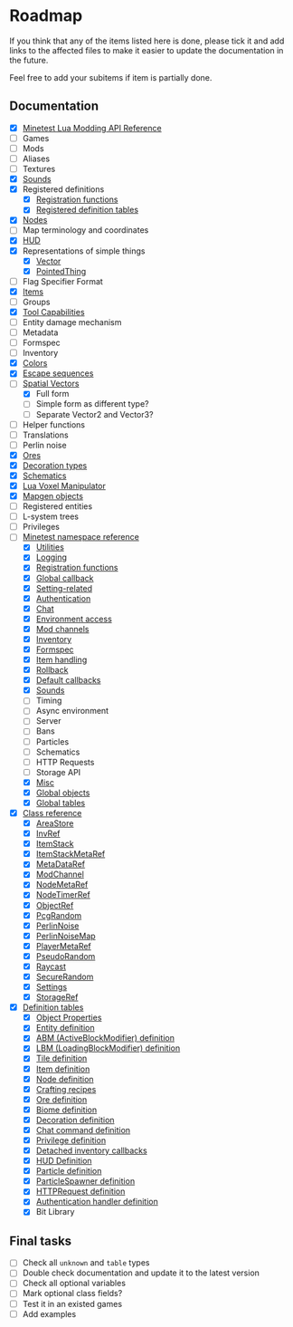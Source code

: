 # Roadmap

If you think that any of the items listed here is done, please tick it and add
links to the affected files to make it easier to update the documentation in the
future.

Feel free to add your subitems if item is partially done.

## Documentation

- [x] [Minetest Lua Modding API Reference](api/minetest/minetest.lua)
- [ ] Games
- [ ] Mods
- [ ] Aliases
- [ ] Textures
- [x] [Sounds](api/classes/sounds.lua)
- [x] Registered definitions
  - [x] [Registration functions](api/minetest/register.lua)
  - [x] [Registered definition tables](api/minetest/registered.lua)
- [x] [Nodes](api/classes/node.lua)
- [ ] Map terminology and coordinates
- [x] [HUD](api/classes/hud.lua)
- [x] Representations of simple things
  - [x] [Vector](api/classes/vector.lua)
  - [x] [PointedThing](api/classes/pointed.lua)
- [ ] Flag Specifier Format
- [x] [Items](api/classes/item.lua)
- [ ] Groups
- [x] [Tool Capabilities](api/classes/toolcaps.lua)
- [ ] Entity damage mechanism
- [ ] Metadata
- [ ] Formspec
- [ ] Inventory
- [x] [Colors](api/classes/color.lua)
- [x] [Escape sequences](api/minetest/escape.lua)
- [ ] [Spatial Vectors](api/classes/vector.lua)
  - [x] Full form
  - [ ] Simple form as different type?
  - [ ] Separate Vector2 and Vector3?
- [ ] Helper functions
- [ ] Translations
- [ ] Perlin noise
- [x] [Ores](api/definitions/ore.lua)
- [x] [Decoration types](api/definitions/decor.lua)
- [x] [Schematics](api/definitions/schematic.lua)
- [x] [Lua Voxel Manipulator](api/definitions/mapgen.lua)
- [x] [Mapgen objects](api/definitions/mapgen.lua)
- [ ] Registered entities
- [ ] L-system trees
- [ ] Privileges
- [ ] [Minetest namespace reference](api/minetest)
  - [x] [Utilities](api/minetest/utilities.lua)
  - [x] [Logging](api/minetest/logging.lua)
  - [x] [Registration functions](api/minetest/register.lua)
  - [x] [Global callback](api/minetest/global.lua)
  - [x] [Setting-related](api/minetest/settings.lua)
  - [x] [Authentication](api/minetest/authentication.lua)
  - [x] [Chat](api/minetest/chat.lua)
  - [x] [Environment access](api/minetest/environment.lua)
  - [x] [Mod channels](api/classes/modchannel.lua)
  - [x] [Inventory](api/minetest/inventory.lua)
  - [x] [Formspec](api/minetest/formspec.lua)
  - [x] [Item handling](api/minetest/items.lua)
  - [x] [Rollback](api/minetest/rollback.lua)
  - [x] [Default callbacks](api/minetest/items.lua)
  - [x] [Sounds](api/minetest/sounds.lua)
  - [ ] Timing
  - [ ] Async environment
  - [ ] Server
  - [ ] Bans
  - [ ] Particles
  - [ ] Schematics
  - [ ] HTTP Requests
  - [ ] Storage API
  - [x] [Misc](api/minetest/misc.lua)
  - [x] [Global objects](api/minetest/global.lua)
  - [x] [Global tables](api/minetest/registered.lua)
- [x] [Class reference](api/classes)
  - [x] [AreaStore](api/classes/areastore.lua)
  - [x] [InvRef](api/classes/invref.lua)
  - [x] [ItemStack](api/classes/itemstack.lua)
  - [x] [ItemStackMetaRef](api/classes/metaref.lua)
  - [x] [MetaDataRef](api/classes/metaref.lua)
  - [x] [ModChannel](api/classes/modchannel.lua)
  - [x] [NodeMetaRef](api/classes/metaref.lua)
  - [x] [NodeTimerRef](api/classes/nodetimer.lua)
  - [x] [ObjectRef](api/classes/objectref.lua)
  - [x] [PcgRandom](api/classes/pcgrandom.lua)
  - [x] [PerlinNoise](api/classes/perlinnoise.lua)
  - [x] [PerlinNoiseMap](api/classes/perlinnoise.lua)
  - [x] [PlayerMetaRef](api/classes/metaref.lua)
  - [x] [PseudoRandom](api/classes/pseudorandom.lua)
  - [x] [Raycast](api/classes/raycast.lua)
  - [x] [SecureRandom](api/classes/securerandom.lua)
  - [x] [Settings](api/classes/settings.lua)
  - [x] [StorageRef](api/classes/metaref.lua)
- [x] [Definition tables](api/definitions)
  - [x] [Object Properties](api/definitions/object.lua)
  - [x] [Entity definition](api/definitions/entity.lua)
  - [x] [ABM (ActiveBlockModifier) definition](api/definitions/abm.lua)
  - [x] [LBM (LoadingBlockModifier) definition](api/definitions/lbm.lua)
  - [x] [Tile definition](api/definitions/tile.lua)
  - [x] [Item definition](api/definitions/item.lua)
  - [x] [Node definition](api/definitions/node.lua)
  - [x] [Crafting recipes](api/definitions/recipe.lua)
  - [x] [Ore definition](api/definitions/ore.lua)
  - [x] [Biome definition](api/definitions/biome.lua)
  - [x] [Decoration definition](api/definitions/decor.lua)
  - [x] [Chat command definition](api/definitions/chat.lua)
  - [x] [Privilege definition](api/definitions/priv.lua)
  - [x] [Detached inventory callbacks](api/definitions/detached.lua)
  - [x] [HUD Definition](api/definitions/hud.lua)
  - [x] [Particle definition](api/definitions/particle.lua)
  - [x] [ParticleSpawner definition](api/definitions/particle.lua)
  - [x] [HTTPRequest definition](api/definitions/http.lua)
  - [x] [Authentication handler definition](api/definitions/auth.lua)
  - [x] Bit Library

## Final tasks

- [ ] Check all `unknown` and `table` types
- [ ] Double check documentation and update it to the latest version
- [ ] Check all optional variables
- [ ] Mark optional class fields?
- [ ] Test it in an existed games
- [ ] Add examples
